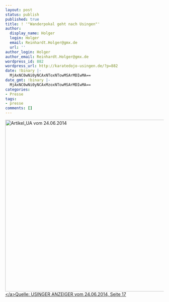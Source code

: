 ```yaml
---
layout: post
status: publish
published: true
title: ! '"Wanderpokal geht nach Usingen"'
author:
  display_name: Holger
  login: Holger
  email: Reinhardt.Holger@gmx.de
  url: ''
author_login: Holger
author_email: Reinhardt.Holger@gmx.de
wordpress_id: 882
wordpress_url: http://karatedojo-usingen.de/?p=882
date: !binary |-
  MjAxNC0wNi0yNCAxNToxNTowMSArMDIwMA==
date_gmt: !binary |-
  MjAxNC0wNi0yNCAxMzoxNTowMSArMDIwMA==
categories:
- Presse
tags:
- presse
comments: []
---
```

<p><a href="http:&#47;&#47;karatedojo-usingen.de&#47;2014&#47;06&#47;24&#47;wanderpokal-geht-nach-usingen&#47;artikel_ua-vom-24-06-2014&#47;" rel="attachment wp-att-898"><img class="alignleft size-large wp-image-898" alt="Artikel_UA vom 24.06.2014" src="http:&#47;&#47;karatedojo-usingen.de&#47;wp-content&#47;uploads&#47;2014&#47;06&#47;Artikel_UA-vom-24.06.2014-1024x1000.jpg" width="560" height="546" &#47;><&#47;a>Quelle: USINGER ANZEIGER vom 24.06.2014, Seite 17</p>
